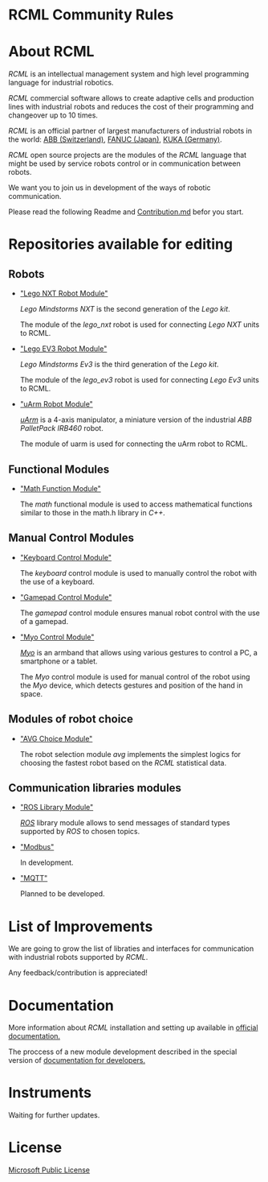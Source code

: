 # RCML Community Rules

# About RCML

*RCML* is an intellectual management system and high level programming language for industrial robotics.

*RCML* commercial software allows to create adaptive cells and production lines with industrial robots and reduces the cost of their programming and changeover up to 10 times.

*RCML* is an official partner of largest manufacturers of industrial robots in the world: [ABB (Switzerland)](http://new.abb.com/products/robotics), [FANUC (Japan)](http://www.fanuc.com/), [KUKA (Germany)](https://www.kuka.com/).

*RCML* open source projects are the modules of the *RCML* language that might be used by service robots control or in communication between robots.

We want you to join us in development of the ways of robotic communication. 

Please read the following Readme and [Contribution.md]() befor you start.

# Repositories available for editing

## Robots

 - ["Lego NXT Robot Module"](https://github.com/rcml-tech/lego_nxt_robot_module)
 
	*Lego Mindstorms NXT* is the second generation of the *Lego kit*.
	
	The module of the *lego_nxt* robot is used for connecting *Lego NXT* units to RCML. 

 - ["Lego EV3 Robot Module"](https://github.com/rcml-tech/lego_ev3_robot_module)
 
	*Lego Mindstorms Ev3* is the third generation of the *Lego kit*.
 	
	The module of the *lego_ev3* robot is used for connecting *Lego Ev3* units to RCML. 
 
 - ["uArm Robot Module"](https://github.com/rcml-tech/lego_ev3_robot_module)
 
	[*uArm*](http://www.ufactory.cc/#/en/) is a 4-axis manipulator, a miniature version of the industrial *ABB PalletPack IRB460* robot.
	
	The module of uarm is used for connecting the uArm robot to RCML.
	
## Functional Modules

 - ["Math Function Module"](https://github.com/rcml-tech/math_function_module)
 
	The *math* functional module is used to access mathematical functions similar to those in the math.h library in *C++*.
	
## Manual Control Modules

 - ["Keyboard Control Module"](https://github.com/rcml-tech/keyboard_control_module)
 
	The *keyboard* control module is used to manually control the robot with the use of a keyboard.
 
 - ["Gamepad Control Module"](https://github.com/rcml-tech/gamepad_control_module)
 
	The *gamepad* control module ensures manual robot control with the use of a gamepad.
 
 - ["Myo Control Module"](https://github.com/rcml-tech/myo_control_module)

	[*Myo*](https://www.myo.com/) is an armband that allows using various gestures to control a PC, a smartphone or a tablet.
	
	The *Myo* control module is used for manual control of the robot using the *Myo* device, which detects gestures and position of the hand in space.
	
## Modules of robot choice
	
 - ["AVG Choice Module"](https://github.com/rcml-tech/avg_choice_module)
 
	The robot selection module *avg* implements the simplest logics for choosing the fastest robot based on the *RCML* statistical data.
	
## Communication libraries modules

 - ["ROS Library Module"](https://github.com/rcml-tech/ros_function_module)
 
	[*ROS*](http://www.ros.org/) library module allows to send messages of standard types supported by *ROS* to chosen topics.
	
 - ["Modbus"]()
 
	In development.

 - ["MQTT"]() 
 
	Planned to be developed.
	
# List of Improvements

We are going to grow the list of libraties and interfaces for communication with industrial robots supported by *RCML*.

Any feedback/contribution is appreciated!

# Documentation

More information about *RCML* installation and setting up available in [official documentation.](https://bitbucket.org/robotct/rcml_docs)

The proccess of a new module development described in the special version of [documentation for developers.](https://bitbucket.org/robotct/rcml_docs_developer)

# Instruments

Waiting for further updates.

# License

[Microsoft Public License](https://github.com/rcml-tech/community_RULES/tree/master)


